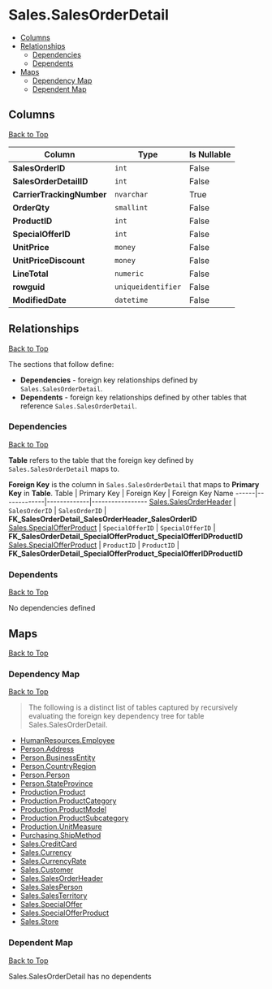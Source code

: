 # Sales.SalesOrderDetail

* [Columns](#columns)
* [Relationships](#relationships)
    * [Dependencies](#dependencies)
    * [Dependents](#dependents)
* [Maps](#maps)
    * [Dependency Map](#dependency-map)
    * [Dependent Map](#dependent-map)

## Columns
[Back to Top](#salessalesorderdetail)

Column | Type | Is Nullable
-------|------|------------
**SalesOrderID** | `int` | False
**SalesOrderDetailID** | `int` | False
**CarrierTrackingNumber** | `nvarchar` | True
**OrderQty** | `smallint` | False
**ProductID** | `int` | False
**SpecialOfferID** | `int` | False
**UnitPrice** | `money` | False
**UnitPriceDiscount** | `money` | False
**LineTotal** | `numeric` | False
**rowguid** | `uniqueidentifier` | False
**ModifiedDate** | `datetime` | False

## Relationships
[Back to Top](#salessalesorderdetail)


The sections that follow define:
* **Dependencies** - foreign key relationships defined by `Sales.SalesOrderDetail`.
* **Dependents** - foreign key relationships defined by other tables that reference `Sales.SalesOrderDetail`.

### Dependencies
[Back to Top](#salessalesorderdetail)


**Table** refers to the table that the foreign key defined by `Sales.SalesOrderDetail` maps to.

**Foreign Key** is the column in `Sales.SalesOrderDetail` that maps to **Primary Key** in **Table**.
Table | Primary Key | Foreign Key | Foreign Key Name
------|-------------|-------------|-----------------
[Sales.SalesOrderHeader](./SalesOrderHeader.md) | `SalesOrderID` | `SalesOrderID` | **FK_SalesOrderDetail_SalesOrderHeader_SalesOrderID**
[Sales.SpecialOfferProduct](./SpecialOfferProduct.md) | `SpecialOfferID` | `SpecialOfferID` | **FK_SalesOrderDetail_SpecialOfferProduct_SpecialOfferIDProductID**
[Sales.SpecialOfferProduct](./SpecialOfferProduct.md) | `ProductID` | `ProductID` | **FK_SalesOrderDetail_SpecialOfferProduct_SpecialOfferIDProductID**

### Dependents
[Back to Top](#salessalesorderdetail)

No dependencies defined

## Maps
[Back to Top](#salessalesorderdetail)

### Dependency Map
[Back to Top](#salessalesorderdetail)

> The following is a distinct list of tables captured by recursively evaluating the foreign key dependency tree for table Sales.SalesOrderDetail.

* [HumanResources.Employee](../HumanResources/Employee.md)
* [Person.Address](../Person/Address.md)
* [Person.BusinessEntity](../Person/BusinessEntity.md)
* [Person.CountryRegion](../Person/CountryRegion.md)
* [Person.Person](../Person/Person.md)
* [Person.StateProvince](../Person/StateProvince.md)
* [Production.Product](../Production/Product.md)
* [Production.ProductCategory](../Production/ProductCategory.md)
* [Production.ProductModel](../Production/ProductModel.md)
* [Production.ProductSubcategory](../Production/ProductSubcategory.md)
* [Production.UnitMeasure](../Production/UnitMeasure.md)
* [Purchasing.ShipMethod](../Purchasing/ShipMethod.md)
* [Sales.CreditCard](./CreditCard.md)
* [Sales.Currency](./Currency.md)
* [Sales.CurrencyRate](./CurrencyRate.md)
* [Sales.Customer](./Customer.md)
* [Sales.SalesOrderHeader](./SalesOrderHeader.md)
* [Sales.SalesPerson](./SalesPerson.md)
* [Sales.SalesTerritory](./SalesTerritory.md)
* [Sales.SpecialOffer](./SpecialOffer.md)
* [Sales.SpecialOfferProduct](./SpecialOfferProduct.md)
* [Sales.Store](./Store.md)

### Dependent Map
[Back to Top](#salessalesorderdetail)

Sales.SalesOrderDetail has no dependents

